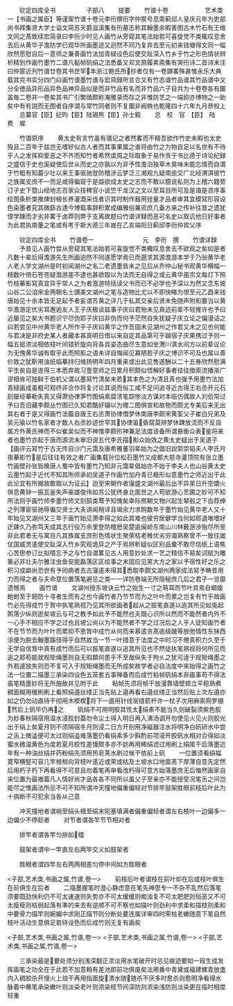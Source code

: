 <!-- { "loadSidebar": true } -->
　　钦定四库全书　　　　　子部八
　　提要
　　竹谱十卷　　　　　　艺术类一【书画之属臣】等谨案竹谱十卷元李衎撰衎字仲賔号息斋蓟邱人皇庆元年为吏部尚书拜集贤大学士谥文简苏天爵滋溪集有衎墓志称其翰墨余暇善图古木竹石有王维文同之髙致续宏简录曰李衎少时见人画竹从旁窥其笔法始若可喜旋觉不类辄叹息舍去后从黄华子澹防学已观华所画墨迹又迥然不同乃复弃去至元初来钱塘得文同一幅欣然愿慰自后一意师之兼善画竹法加青緑设色后使交趾深入竹乡于竹之形色情状辨析精到作画竹墨竹二谱凡黏帧矾绢之法悉备又邓文原履素斋集有哭衎诗二首诗末注曰仲賔近刋竹谱廿卷其书世罕本浙江鲍氏所抄者仅有一卷踈畧殊甚惟永乐大典载其完书实分四门曰画竹谱墨竹谱与宏简録所言合又有竹态谱竹品谱其竹品谱中又分全徳品异形品异色品神异品似是而非竹品有名而非竹品六子目共为十卷卷各有圗盖毎二卷并一卷矣其书广引繁徴颇称淹雅录而存之非惟防艺之一端抑亦博物之一助矣中有有説而无图者自序谓与常竹同者则不复圗非阙帙也乾隆四十六年九月恭校上
　　总纂官【臣】纪昀【臣】陆锡熊【臣】孙士毅
　　总　校　官　【臣】　陆　费　墀

　　竹谱原序
　　黄太史有言竹虽有谱记之者然畧而不精吾欲作竹史未暇也太史殁且二百年于兹岂无嗜好似古人者而其事果属之谁将由竹之为物自足以名世有不待乎人之发挥抑爱恶之不齐而知竹者希然虞周之际取象于易作贡于书比德于诗论纪録之盛信于史也奚疑使后世从而史之亦孰以为非予性澹泊独草木臭味未能忘情而自谓于竹粗有知葢少壮以来王事驱驰登防稽渉云梦泛三湘观九疑南逾交广北经渭淇彼竹之族属支庶不一而足咸得徧窥于是益欲成太史之志而不敢以臆说私则为上稽六籍旁订子史下暨山经地志百家众技稗官小说竺干龙汉之文以至耳目所可及是诹是咨序事绘图条析类推俾封植长养灌溉采伐者识其时制作器用铨量才品者审其宜模冩形容设色染墨者究其微繇古逮今博载事辞积累成编雅俗兼资庶几备方来之传补往昔之遗犹恨学踈而才劣非畧于卤莽则弊于支离故题曰竹谱详録而恶可名史以取讥他日好事者为此君执南董之笔或有考于斯大德三年嵗在乙亥端阳日蓟邱李衎仲宾父序

　　钦定四库全书
　　竹谱卷一　　　　　　　　元　李衎　撰
　　竹谱详録
　　予昔见人画竹尝从旁窥其笔法始若可喜旋觉不类輙叹息舍去不欲观之矣如是者凡数十辈后得澹游先生所画逈然不同遂愿学焉已而遡求其源澹游本学于乃翁黄华老人老人学文湖州是时初闻湖州之名二老遗墨皆未之见后从乔仲山秘书观黄华横幅一枝数叶倚石苍苍疑澹游差不逮也甚欲取以为法而无自得之或云黄华虽宗文每灯下照竹枝摹影冩真宜异乎常人之为者澹游特括读父书而已不必学也予深以为然又念东坡山谷二公洎宋金两朝名士讃美文湖州之笔与造物比尤以不即快睹为恨至元乙酉来钱唐始见十余本皆无足起予者妄谓苏黄之评几于私其交亲后贤未免随声附和要当以黄华澹游定优劣耳邂逅友人王子庆极谈兹事子庆曰君殆未见真迹前辈不轻推许也予曰近屡见之矣大书题识宁尽伪耶子庆曰非伪而何予茫然自失犹疑子庆立论之偏漫诘之曰若尝见中州黄华老人所作乎子庆曰黄华之作吾固未见湖州之作君又未之见也何能与君决是非府史某人者藏本甚真明日借以来自定其品第可乎越宿子庆果携过予则一幅五挺浓淡相依枝叶间错折旋向背各具姿态曲尽生意如坐渭川淇水间方以前辈议论为无愧黄华诚有取乎此而照影之语未详自悔闻见寡陋若子庆之博识不可及也属以善价致之犹靳用油纸临摹持归维扬明年四月重来或出此见售遂酬以二十五券欣然慰满平生矣自是连得三本悉弃故习壹意师之日累月积颇似悟解好事者往往徴索流播渐广谬相肯可独鲜于伯机父谓以墨冩竹清矣未若其本色之为清且真也强予用墨竹法加青緑画成虽粗可观终非合作将复讨论其说而俗工咸不足问追寻近古得王右丞开元石刻屡经摹勒失真又得萧协律笋竹图绢素糜溃笔踪惨淡方谋对本临仿偶故人刘伯常过予曰吾旧藏李颇丛竹图已久知君酷好辍以为赠二图俱宣和故物而颇尤专美后来无出其右者于是又得画竹法葢自唐王右丞萧协律僧梦休南唐李颇宋黄筌父子崔白兄弟及吴元瑜以竹名家者才数人右丞妙迹世罕其协律虽昏腐莫辨梦休踈放流而不反自属方外黄氏神而不似崔吴似而不神惟李颇形神兼足法度该备所谓悬衡众表鉴将来者也墨竹亦起于唐而源流未审旧说五代李氏描影众始效之黄太史疑出于吴道子【画评云冩竹于古无传自沙门元霭及唐希雅董羽辈始为之倡旧誽郭崇韬夫人李氏月夜摹影竹是后往往有效之者广画集载孙位松石墨竹又成都大慈寺灌顶院有张立墨竹画壁孙张皆晚唐人蜀中皆有墨竹乃知非元霭辈倡始亦不始于李夫人也山谷黄太史云墨竹起于近代不知其所师承初吴道子作画竹加丹青已极形似意墨竹之师近出于此此论宜有所据故敢取以为证云】迨至宋朝作者寖盛文湖州最后出不异杲日升空爝火俱息黄钟一振瓦釜失声豪雄俊伟如苏公犹终身北面世之人苟欲游心艺圃之妙可不知所法则乎画竹师李墨竹师文刻鹄类鹜予知愧矣幸际熈朝文物兴起生辇毂之下齿荐绅之列薄宦驱驰辱徧交贤士大夫讲闻稍详且竭余力求购数年于墨竹始见黄华老人又十年始见文湖州又三年于画竹始见萧李得之如此其难也彼穷居僻学当何如耶退唯嗜好迂踈久乃弥笃天成其志行役万余里登防稽厯吴楚逾闽峤东南山川林薮游渉殆尽所至非此君者无与寓目凡其族属支庶形色情状生聚荣枯老稚优劣穷诹熟察曾不一致往嵗仗国威灵逺使交趾深入竹乡究观诡异之产于焉辨析疑似区别品彚不敢尽信纸上语焦心苦思参订比拟嗒忘予之与竹自谓畧见古人用意妙处求一艺之精信不易矣词赋为雕篆必非壮夫尔雅注虫鱼安能磊落区区绘事之末固应见笑大方之家以予宿性好之乐之积习成癖尚恐世有予同病者去古寖逺未得其悉取李颇文湖州两家成法冩予畴昔用力而得之者与夫命意位置落笔避忌之类一一详防卷端无所隐秘庶几后之君子一览靡遗憾焉
　　画竹谱
　　文湖州授东坡诀云竹之始生一寸之萌耳而节叶具焉自蜩蝮虵蚹至于劒防十寻者生而有之也今画竹者乃节节而为之叶叶而累之岂复有竹乎故画竹必先得成竹于胷中执笔熟视乃见其所欲画者起从之振笔直遂以追其所见如兎起鹘落少纵则逝矣坡云与可之教予如此予不能然也夫既心识所以然而不能然者内外不一心手不相应不学之过也且坡公尚以为不能然者不学之过况后之人乎人徒知画竹者不在节节而为叶叶而累抑不思胷中成竹从何而来慕逺贪髙逾级躐等放弛情性东抹西涂便为脱去翰墨蹊径得乎自然故当一节一叶措意于法度之中时习不倦真积力久至于无学自信胷中真有成竹而后可以振笔直遂以追其所见也不然徒执笔熟视将何所见而追之耶苟能就规矩绳墨则自无瑕纇何患乎不至哉纵失于拘乆之犹可逹于规矩绳墨之外若遽放失则恐不复可入于规矩绳墨而无所成矣故学者必自法度中来始得之画竹之法一位置二描墨三承染四设色五笼套五事殚备而后成竹粘帧矾绢本非画事苟不得法虽笔精墨妙将无所施故并见附于此
　　粘帧先须将帧干放漫靠墙壁顿立平稳熟煮稠面糊用椶刷刷上看照绢邉丝缕正当先贴上邉再看右邉丝缕正当然后贴上次左邉亦如之仍勿动直待干彻用木楔楔将下一邉用针线宻缝箭杆许一杖子次用麻索网罗绷然后上矾毕仍再之
　　矾绢不可用明胶其性太绢素不能当久则破裂须紫色胶为妙春秋隔宿用温水浸胶封葢勿令尘土得入明日再入沸汤调开勿使见火见火则胶光出于绢上矣夏月则不须隔宿冬月则浸二日方开别用净磁器注水将明净白矾研水中尝之舌上微澁便可太过则绢澁难落墨仍看绢素多少斟酌前项浸开胶矾水相对合得如淡蜜水微温黄色为度若夏月胶性差慢颇多亦不妨再用稀绢滤过用刷上绢隂干后落墨近年有一种油丝绢并药粉绢先须用热皂荚水刷过候干依前上矾
　　一位置须看绢幅寛窄横竪可容几竿根梢向背枝叶逺近或荣或枯及土坡水口地面髙下厚薄自意先定然后用朽子朽下再看得不可意且勿着笔再审看改朽得可意方始落墨庶无后悔然画家自来位置为最难葢凡人情好尚才品各各不同所以虽父子至亲亦不能授受况笔舌之间岂能尽之惟画法所忌不可不知所谓冲天撞地偏重偏轻对节排竿鼓架胜眼前枝后叶此为十病断不可犯余当各从己意

　　冲天撞地者谓梢至绢头根至绢末阨塞填满者偏重偏轻者谓左右枝叶一边偏多一边偏少不停趁者
　　对节者谓各竿节节相对者

　　排竿者谓各竿匀排如櫺

　　鼓架者谓中一竿直左右两竿交义如鼓架者

　　胜眼者谓四竿左右两两相差匀停中间如方胜眼者

<子部,艺术类,书画之属,竹谱,卷一>
　　前枝后叶者谓枝在前叶却在后或枝叶俱生在前俱生在后者
　　二描墨握笔时澄心静虑意在笔先神思专一不杂不乱然后落笔须要圆劲快利仍不可太速速则失势亦不可太缓缓则痴浊复不可太肥肥则俗恶又不可太瘦瘦则枯弱起落有凖的来去有逆顺不可不察也如描叶则劲利中求柔和描枝则柔和中要骨力描竿则婉媚中求刚正描节则分断处要连属详审四时荣枯老嫩随意下笔自然枝叶活动生意俱足若待设色而后成竹则无复有画矣

<子部,艺术类,书画之属,竹谱,卷一>
<子部,艺术类,书画之属,竹谱,卷一>
<子部,艺术类,书画之属,竹谱,卷一>

　　三承染最是要处须分别浅深翻正浓淡用水笔破开时忌见痕迹要如一叚生成发挥画笔之功全在于此若不加意稍有差池即前功俱废矣法用番中青黛或福建螺青放盏内入稠胶杀开慢火上焙干再用指面旋清水随随杀不厌多时愈杀则愈明净看得水脉着中蘸笔承染嫩叶则淡染老叶则浓染枝节间深防则浓染浅防则淡染更在临时相度轻重
